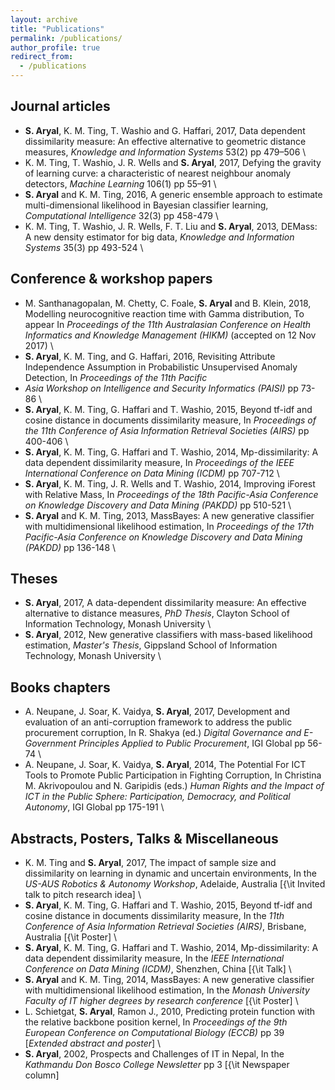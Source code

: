 ```yaml
---
layout: archive
title: "Publications"
permalink: /publications/
author_profile: true
redirect_from:
  - /publications
---
```


Journal articles
----------------
* <b>S. Aryal</b>, K. M. Ting, T. Washio and G. Haffari, 2017, Data dependent dissimilarity measure: An effective alternative to geometric distance measures, <i>Knowledge and Information Systems</i> 53(2) pp 479–506 \\
* K. M. Ting, T. Washio, J. R. Wells and <b>S. Aryal</b>, 2017, Defying the gravity of learning curve: a characteristic of nearest neighbour anomaly detectors, <i>Machine Learning</i> 106(1) pp 55–91 \\
* <b>S. Aryal</b> and K. M. Ting, 2016, A generic ensemble approach to estimate multi-dimensional likelihood in Bayesian classifier learning, <i>Computational Intelligence</i> 32(3) pp 458-479 \\
* K. M. Ting, T. Washio, J. R. Wells, F. T. Liu and <b>S. Aryal</b>, 2013, DEMass: A new density estimator for big data, <i>Knowledge and Information Systems</i> 35(3) pp 493-524 \\

Conference & workshop papers
----------------------------
* M. Santhanagopalan, M. Chetty, C. Foale, <b>S. Aryal</b> and B. Klein, 2018, Modelling neurocognitive reaction time with Gamma distribution, To appear In <i>Proceedings of the 11th Australasian Conference on Health Informatics and Knowledge Management (HIKM)</i> (accepted on 12 Nov 2017) \\
* <b>S. Aryal</b>, K. M. Ting, and G. Haffari, 2016, Revisiting Attribute Independence Assumption in Probabilistic Unsupervised Anomaly Detection, In <i>Proceedings of the 11th Pacific
* Asia Workshop on Intelligence and Security Informatics (PAISI)</i> pp 73-86 \\
* <b>S. Aryal</b>, K. M. Ting, G. Haffari and T. Washio, 2015, Beyond tf-idf and cosine distance in documents dissimilarity measure, In <i>Proceedings of the 11th Conference of Asia Information Retrieval Societies (AIRS)</i> pp 400-406 \\
* <b>S. Aryal</b>, K. M. Ting, G. Haffari and T. Washio, 2014, Mp-dissimilarity: A data dependent dissimilarity measure, In <i>Proceedings of the IEEE International Conference on Data Mining (ICDM)</i> pp 707-712 \\
* <b>S. Aryal</b>, K. M. Ting, J. R. Wells and T. Washio, 2014, Improving iForest with Relative Mass, In <i>Proceedings of the 18th Pacific-Asia Conference on Knowledge Discovery and Data Mining (PAKDD)</i> pp 510-521 \\
* <b>S. Aryal</b> and K. M. Ting, 2013, MassBayes: A new generative classifier with multidimensional likelihood estimation, In <i>Proceedings of the 17th Pacific-Asia Conference on Knowledge Discovery and Data Mining (PAKDD)</i> pp 136-148 \\

Theses
------
* <b>S. Aryal</b>, 2017, A data-dependent dissimilarity measure: An effective alternative to distance measures, <i>PhD Thesis</i>, Clayton School of Information Technology, Monash University \\
* <b>S. Aryal</b>, 2012, New generative classifiers with mass-based likelihood estimation, <i>Master's Thesis</i>, Gippsland School of Information Technology, Monash University \\

Books chapters
--------------
* A. Neupane, J. Soar, K. Vaidya, <b>S. Aryal</b>, 2017, Development and evaluation of an anti-corruption framework to address the public procurement corruption, In R. Shakya (ed.) <i>Digital Governance and E-Government Principles Applied to Public Procurement</i>, IGI Global pp 56-74 \\
* A. Neupane, J. Soar, K. Vaidya, <b>S. Aryal</b>, 2014, The Potential For ICT Tools to Promote Public Participation in Fighting Corruption, In Christina M. Akrivopoulou and N. Garipidis (eds.) <i>Human Rights and the Impact of ICT in the Public Sphere: Participation, Democracy, and Political Autonomy</i>, IGI Global pp 175-191 \\

Abstracts, Posters, Talks & Miscellaneous
-----------------------------------------
* K. M. Ting and <b>S. Aryal</b>, 2017, The impact of sample size and dissimilarity on learning in dynamic and uncertain environments, In the <i>US-AUS Robotics \& Autonomy Workshop</i>, Adelaide, Australia [{\it Invited talk to pitch research idea</i>] \\
* <b>S. Aryal</b>, K. M. Ting, G. Haffari and T. Washio, 2015, Beyond tf-idf and cosine distance in documents dissimilarity measure, In the <i>11th Conference of Asia Information Retrieval Societies (AIRS)</i>, Brisbane, Australia [{\it Poster</i>] \\
* <b>S. Aryal</b>, K. M. Ting, G. Haffari and T. Washio, 2014, Mp-dissimilarity: A data dependent dissimilarity measure, In the <i>IEEE International Conference on Data Mining (ICDM)</i>, Shenzhen, China [{\it Talk</i>] \\
* <b>S. Aryal</b> and K. M. Ting, 2014, MassBayes: A new generative classifier with multidimensional likelihood estimation, In the <i>Monash University Faculty of IT higher degrees by research conference</i> [{\it Poster</i>] \\
* L. Schietgat, <b>S. Aryal</b>, Ramon J., 2010, Predicting protein function with the relative backbone position kernel, In <i>Proceedings of the 9th European Conference on Computational
Biology (ECCB)</i> pp 39 [<i>Extended abstract and poster</i>] \\
* <b>S. Aryal</b>, 2002, Prospects and Challenges of IT in Nepal, In the <i>Kathmandu Don Bosco College Newsletter</i> pp 3 [{\it Newspaper column</i>]
